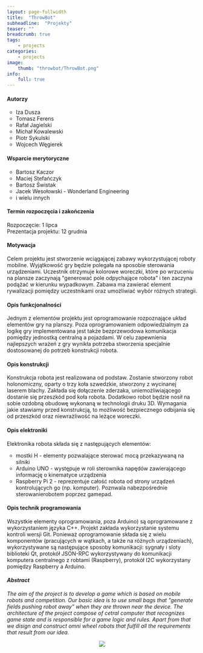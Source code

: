 ```yaml
---
layout: page-fullwidth
title:  "ThrowBot"
subheadline:  "Projekty"
teaser: ""
breadcrumb: true
tags:
    - projects
categories:
    - projects
image:
    thumb: "throwbot/ThrowBot.png"
info:
    full: true
---
```


<h4>Autorzy</h4>
<ul style="list-style-type:circle">
<li> Iza Dusza</li>
<li> Tomasz Ferens</li>
<li> Rafał Jagielski</li>
<li> Michał Kowalewski</li>
<li> Piotr Sykulski</li>
<li> Wojcech Węgierek</li>
</ul>

<h4>Wsparcie merytoryczne</h4>
<ul style="list-style-type:circle">
<li> Bartosz Kaczor</li>
<li> Maciej Stefańczyk</li>
<li> Bartosz Świstak</li>
<li> Jacek Wesołowski - Wonderland Engineering</li>
<li> i wielu innych</li>
</ul>

<h4>Termin rozpoczęcia i zakończenia</h4>
Rozpoczęcie: 1 lipca<br>
Prezentacja projektu: 12 grudnia

<h4>Motywacja</h4>
Celem projektu jest stworzenie wciągającej zabawy wykorzystującej roboty mobilne. Wyjątkowość gry będzie polegała na sposobie sterowania urządzeniami. Uczestnik otrzymuje kolorowe woreczki, które po wrzuceniu na plansze zaczynają "generować pole odpychające robota" i ten zaczyna podążać w kierunku wypadkowym. Zabawa ma zawierać element rywalizacji pomiędzy uczestnikami oraz umożliwiać wybór różnych strategii.

<h4>Opis funkcjonalności</h4>
Jednym z elementów projektu jest oprogramowanie rozpoznające układ elementów gry na planszy. Poza oprogramowaniem odpowiedzialnym za logikę gry implementowana jest także bezprzewodowa komunikacja pomiędzy jednostką centralną a pojazdami. W celu zapewnienia najlepszych wrażeń z gry wynikła potrzeba stworzenia specjalnie dostosowanej do potrzeb konstrukcji robota.


<h4>Opis konstrukcji</h4>
Konstrukcja robota jest realizowana od podstaw. Zostanie stworzony robot holonomiczny, oparty o trzy koła szwedzkie, stworzony z wycinanej laserem blachy. Zakłada się dołączenie zderzaka, uniemożliwiającego dostanie się przeszkód pod koła robota. Dodatkowo robot będzie nosił na sobie ozdobną obudowę wykonaną w technologii druku 3D. Wymagania jakie stawiamy przed konstrukcją, to możliwość bezpiecznego odbijania się od przeszkód oraz niewrażliwość na leżące woreczki.

<h4>Opis elektroniki</h4>
Elektronika robota składa się z następujących elementów:
<ul style="list-style-type:circle">
<li>mostki H - elementy pozwalające sterować mocą przekazywaną na silniki</li>
<li>Arduino UNO - występuje w roli sterownika napędów zawierającego informację o kinematyce urządzenia</li>
<li>Raspberry Pi 2 - reprezentuje całość robota od strony urządzeń kontrolujących go (np. komputer). Poznwala nabezpośrednie sterowanierobotem poprzez gamepad.</li>
</ul>

<h4>Opis technik programowania</h4>
Wszystkie elementy oprogramowania, poza Arduino) są oprogramowane z wykorzystaniem języka C++. Projekt zakłada wykorzystanie systemu kontroli wersji Git. Ponieważ oprogramowanie składa się z wielu komponentów (pracujących w wątkach, a także na różnych urządzeniach), wykorzystywane są następujące sposoby komunikacji: sygnały i sloty biblioteki Qt, protokół JSON-RPC wykorzystywany do komunikacji komputera centralnego z robtami (Raspberry), protokół I2C wykorzystany pomiędzy Raspberry a Arduino.

<h4><i>Abstract</i></h4>
<i>The aim of the project is to develop a game which is based on mobile robots and competition. Our basic idea is to use small bags that "generate fields pushing robot away" when they are thrown near the device. The architecture of the project compose of cetral computer that recognizes game state and is responsible for a game logic and rules. Apart from that we disign and construct omni wheel robots that fulfill all the requirements that result from our idea.</i>

<p><center><img class="text-center" style="max-width:500px; max-height:500px" src="{{ site.urlimg }}projects/throwbot/throwbot1.jpg"/></center></p>
